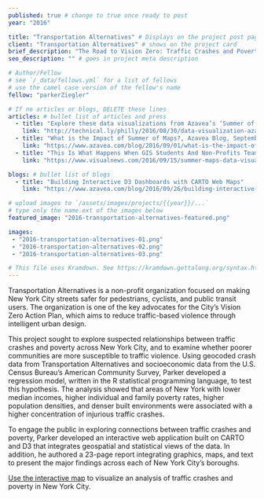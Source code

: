 ```yaml
---
published: true # change to true once ready to post
year: "2016"

title: "Transportation Alternatives" # Displays on the project post page
client: "Transportation Alternatives" # shows on the project card
brief_description: "The Road to Vision Zero: Traffic Crashes and Poverty Level in New York City" # shows on the project card
seo_description: "" # goes in project meta description

# Author/Fellow
# see `/_data/fellows.yml` for a list of fellows
# use the camel case version of the fellow's name
fellow: "parkerZiegler"

# If no articles or blogs, DELETE these lines
articles: # bullet list of articles and press
  - title: "Explore these data visualizations from Azavea’s ‘Summer of Maps’ program, Technical.ly Philly, August 30, 2016"
    link: "http://technical.ly/philly/2016/08/30/data-visualization-azavea-summer-of-maps-fellowship/"
  - title: "What is the Impact of Summer of Maps?, Azavea Blog, September 1, 2016"
    link: "https://www.azavea.com/blog/2016/09/01/what-is-the-impact-of-summer-of-maps/"
  - title: "This Is What Happens When GIS Students And Non-Profits Team Up, Visual News, September 15, 2016"
    link: "https://www.visualnews.com/2016/09/15/summer-maps-data-visualization/"

blogs: # bullet list of blogs
  - title: "Building Interactive D3 Dashboards with CARTO Web Maps"
    link: "https://www.azavea.com/blog/2016/09/26/building-interactive-d3-dashboards-with-carto-web-maps/"

# upload images to `/assets/images/projects/{{year}}/...`
# type only the name.ext of the images below
featured_image: "2016-transportation-alternatives-featured.png"

images:
 - "2016-transportation-alternatives-01.png"
 - "2016-transportation-alternatives-02.png"
 - "2016-transportation-alternatives-03.png"

# This file uses Kramdown. See https://kramdown.gettalong.org/syntax.html for syntax
---
```

Transportation Alternatives is a non-profit organization focused on making New York City streets safer for pedestrians, cyclists, and public transit users. The organization is one of the key advocates for the City’s Vision Zero Action Plan, which aims to reduce traffic-based violence through intelligent urban design.

This project sought to explore suspected relationships between traffic crashes and poverty across New York City, and to examine whether poorer communities are more susceptible to traffic violence. Using geocoded crash data from Transportation Alternatives and socioeconomic data from the U.S. Census Bureau’s American Community Survey, Parker developed a regression model, written in the R statistical programming language, to test this hypothesis. The analysis showed that areas of New York with lower median incomes, higher individual and family poverty rates, higher population densities, and denser built environments were associated with a higher concentration of injurious traffic crashes.

To engage the public in exploring connections between traffic crashes and poverty, Parker developed an interactive web application built on CARTO and D3 that integrates geospatial and statistical views of the data. In addition, he authored a 23-page report integrating graphics, maps, and text to present the major findings across each of New York City’s boroughs.

[Use the interactive map](https://summer-of-maps.github.io/2016-TransAlt-TrafficCrashVisualization/) to visualize an analysis of traffic crashes and poverty in New York City.
